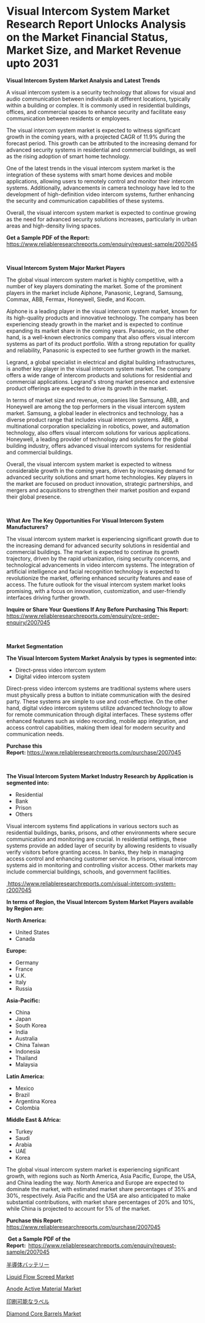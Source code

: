 <p><h1>Visual Intercom System Market Research Report Unlocks Analysis on the Market Financial Status, Market Size, and Market Revenue upto 2031</h1></p><p><strong>Visual Intercom System Market Analysis and Latest Trends</strong></p>
<p><p>A visual intercom system is a security technology that allows for visual and audio communication between individuals at different locations, typically within a building or complex. It is commonly used in residential buildings, offices, and commercial spaces to enhance security and facilitate easy communication between residents or employees.</p><p>The visual intercom system market is expected to witness significant growth in the coming years, with a projected CAGR of 11.9% during the forecast period. This growth can be attributed to the increasing demand for advanced security systems in residential and commercial buildings, as well as the rising adoption of smart home technology.</p><p>One of the latest trends in the visual intercom system market is the integration of these systems with smart home devices and mobile applications, allowing users to remotely control and monitor their intercom systems. Additionally, advancements in camera technology have led to the development of high-definition video intercom systems, further enhancing the security and communication capabilities of these systems.</p><p>Overall, the visual intercom system market is expected to continue growing as the need for advanced security solutions increases, particularly in urban areas and high-density living spaces.</p></p>
<p><strong>Get a Sample PDF of the Report:&nbsp;</strong> <a href="https://www.reliableresearchreports.com/enquiry/request-sample/2007045">https://www.reliableresearchreports.com/enquiry/request-sample/2007045</a></p>
<p>&nbsp;</p>
<p><strong>Visual Intercom System Major Market Players</strong></p>
<p><p>The global visual intercom system market is highly competitive, with a number of key players dominating the market. Some of the prominent players in the market include Aiphone, Panasonic, Legrand, Samsung, Commax, ABB, Fermax, Honeywell, Siedle, and Kocom.</p><p>Aiphone is a leading player in the visual intercom system market, known for its high-quality products and innovative technology. The company has been experiencing steady growth in the market and is expected to continue expanding its market share in the coming years. Panasonic, on the other hand, is a well-known electronics company that also offers visual intercom systems as part of its product portfolio. With a strong reputation for quality and reliability, Panasonic is expected to see further growth in the market.</p><p>Legrand, a global specialist in electrical and digital building infrastructures, is another key player in the visual intercom system market. The company offers a wide range of intercom products and solutions for residential and commercial applications. Legrand's strong market presence and extensive product offerings are expected to drive its growth in the market.</p><p>In terms of market size and revenue, companies like Samsung, ABB, and Honeywell are among the top performers in the visual intercom system market. Samsung, a global leader in electronics and technology, has a diverse product range that includes visual intercom systems. ABB, a multinational corporation specializing in robotics, power, and automation technology, also offers visual intercom solutions for various applications. Honeywell, a leading provider of technology and solutions for the global building industry, offers advanced visual intercom systems for residential and commercial buildings.</p><p>Overall, the visual intercom system market is expected to witness considerable growth in the coming years, driven by increasing demand for advanced security solutions and smart home technologies. Key players in the market are focused on product innovation, strategic partnerships, and mergers and acquisitions to strengthen their market position and expand their global presence.</p></p>
<p>&nbsp;</p>
<p><strong>What Are The Key Opportunities For Visual Intercom System Manufacturers?</strong></p>
<p><p>The visual intercom system market is experiencing significant growth due to the increasing demand for advanced security solutions in residential and commercial buildings. The market is expected to continue its growth trajectory, driven by the rapid urbanization, rising security concerns, and technological advancements in video intercom systems. The integration of artificial intelligence and facial recognition technology is expected to revolutionize the market, offering enhanced security features and ease of access. The future outlook for the visual intercom system market looks promising, with a focus on innovation, customization, and user-friendly interfaces driving further growth.</p></p>
<p><strong>Inquire or Share Your Questions If Any Before Purchasing This Report:</strong> <a href="https://www.reliableresearchreports.com/enquiry/pre-order-enquiry/2007045">https://www.reliableresearchreports.com/enquiry/pre-order-enquiry/2007045</a></p>
<p>&nbsp;</p>
<p><strong>Market Segmentation</strong></p>
<p><strong>The Visual Intercom System Market Analysis by types is segmented into:</strong></p>
<p><ul><li>Direct-press video intercom system</li><li>Digital video intercom system</li></ul></p>
<p><p>Direct-press video intercom systems are traditional systems where users must physically press a button to initiate communication with the desired party. These systems are simple to use and cost-effective. On the other hand, digital video intercom systems utilize advanced technology to allow for remote communication through digital interfaces. These systems offer enhanced features such as video recording, mobile app integration, and access control capabilities, making them ideal for modern security and communication needs.</p></p>
<p><strong>Purchase this Report:&nbsp;</strong><a href="https://www.reliableresearchreports.com/purchase/2007045">https://www.reliableresearchreports.com/purchase/2007045</a></p>
<p>&nbsp;</p>
<p><strong>The Visual Intercom System Market Industry Research by Application is segmented into:</strong></p>
<p><ul><li>Residential</li><li>Bank</li><li>Prison</li><li>Others</li></ul></p>
<p><p>Visual intercom systems find applications in various sectors such as residential buildings, banks, prisons, and other environments where secure communication and monitoring are crucial. In residential settings, these systems provide an added layer of security by allowing residents to visually verify visitors before granting access. In banks, they help in managing access control and enhancing customer service. In prisons, visual intercom systems aid in monitoring and controlling visitor access. Other markets may include commercial buildings, schools, and government facilities.</p></p>
<p><a href="https://www.reliableresearchreports.com/visual-intercom-system-r2007045">&nbsp;https://www.reliableresearchreports.com/visual-intercom-system-r2007045</a></p>
<p><strong>In terms of Region, the Visual Intercom System Market Players available by Region are:</strong></p>
<p>
    <p> <strong> North America: </strong>
        <ul>
            <li>United States</li>
            <li>Canada</li>
        </ul>
        </p> 
    <p> <strong> Europe: </strong>
        <ul>
            <li>Germany</li>
            <li>France</li>
            <li>U.K.</li>
            <li>Italy</li>
            <li>Russia</li>
        </ul>
        </p> 
    <p> <strong> Asia-Pacific: </strong>
        <ul>
            <li>China</li>
            <li>Japan</li>
            <li>South Korea</li>
            <li>India</li>
            <li>Australia</li>
            <li>China Taiwan</li>
            <li>Indonesia</li>
            <li>Thailand</li>
            <li>Malaysia</li>
        </ul>
        </p> 
    <p> <strong> Latin America: </strong>
        <ul>
            <li>Mexico</li>
            <li>Brazil</li>
            <li>Argentina Korea</li>
            <li>Colombia</li>
        </ul>
        </p> 
    <p> <strong> Middle East & Africa: </strong>
        <ul>
            <li>Turkey</li>
            <li>Saudi</li>
            <li>Arabia</li>
            <li>UAE</li>
            <li>Korea</li>
        </ul>
    </p>
    </p>
<p><p>The global visual intercom system market is experiencing significant growth, with regions such as North America, Asia Pacific, Europe, the USA, and China leading the way. North America and Europe are expected to dominate the market, with estimated market share percentages of 35% and 30%, respectively. Asia Pacific and the USA are also anticipated to make substantial contributions, with market share percentages of 20% and 10%, while China is projected to account for 5% of the market.</p></p>
<p><strong>Purchase this Report: </strong><a href="https://www.reliableresearchreports.com/purchase/2007045">https://www.reliableresearchreports.com/purchase/2007045</a></p>
<p>&nbsp;<strong>Get a Sample PDF of the Report:&nbsp;&nbsp;</strong><a href="https://www.reliableresearchreports.com/enquiry/request-sample/2007045">https://www.reliableresearchreports.com/enquiry/request-sample/2007045</a></p>
<p><strong></strong></p>
<p><p><a href="https://github.com/hilmi-2a/Market-Research-Report-List-1/blob/main/858081127756.md">半導体バッテリー</a></p><p><a href="https://issuu.com/reportprime-2/docs/liquid-flow-screed-market-size-2030.pptx">Liquid Flow Screed Market</a></p><p><a href="https://www.linkedin.com/pulse/anode-active-material-market-comprehensive-report-its-share-air8c?trackingId=JOcO%2FHngn3x%2FmHycGbftBQ%3D%3D">Anode Active Material Market</a></p><p><a href="https://github.com/jkjreqjscoxx7/Market-Research-Report-List-1/blob/main/249197427755.md">印刷可能なラベル</a></p><p><a href="https://github.com/castoriffic/Market-Research-Report-List-4/blob/main/diamond-core-barrels-market.md">Diamond Core Barrels Market</a></p></p>